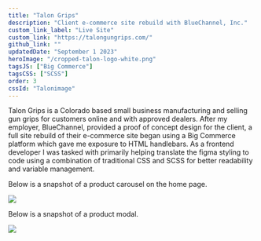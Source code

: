 ```yaml
---
title: "Talon Grips"
description: "Client e-commerce site rebuild with BlueChannel, Inc."
custom_link_label: "Live Site"
custom_link: "https://talongungrips.com/"
github_link: ""
updatedDate: "September 1 2023"
heroImage: "/cropped-talon-logo-white.png"
tagsJS: ["Big Commerce"]
tagsCSS: ["SCSS"]
order: 3
cssId: "Talonimage"
---
```


Talon Grips is a Colorado based small business manufacturing and selling gun grips for customers online and with approved dealers. After my employer, BlueChannel, provided a proof of concept design for the client, a full site rebuild of their e-commerce site began using a Big Commerce platform which gave me exposure to HTML handlebars. As a frontend developer I was tasked with primarily helping translate the figma styling to code using a combination of traditional CSS and SCSS for better readability and variable management.

Below is a snapshot of a product carousel on the home page.

![](/talon-grips-pistols.png)

Below is a snapshot of a product modal.

![](/talon-grips-for-remington.png)
